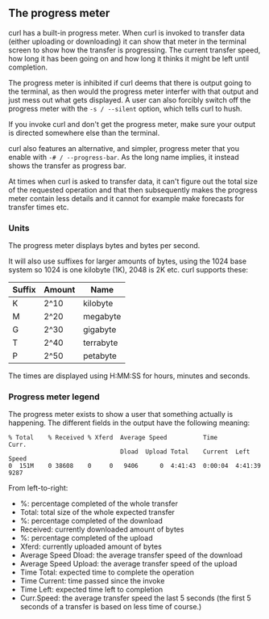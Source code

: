 ## The progress meter

curl has a built-in progress meter. When curl is invoked to transfer data
(either uploading or downloading) it can show that meter in the terminal
screen to show how the transfer is progressing. The current transfer speed,
how long it has been going on and how long it thinks it might be left until
completion.

The progress meter is inhibited if curl deems that there is output going to
the terminal, as then would the progress meter interfer with that output and
just mess out what gets displayed. A user can also forcibly switch off the
progress meter with the `-s / --silent` option, which tells curl to hush.

If you invoke curl and don't get the progress meter, make sure your output is
directed somewhere else than the terminal.

curl also features an alternative, and simpler, progress meter that you enable
with `-# / --progress-bar`. As the long name implies, it instead shows the
transfer as progress bar.

At times when curl is asked to transfer data, it can't figure out the total
size of the requested operation and that then subsequently makes the progress
meter contain less details and it cannot for example make forecasts for
transfer times etc.

### Units

The progress meter displays bytes and bytes per second.

It will also use suffixes for larger amounts of bytes, using the 1024 base
system so 1024 is one kilobyte (1K), 2048 is 2K etc. curl supports these:

| Suffix  |  Amount | Name      |
|---------|---------|-----------|
| K       | 2^10    | kilobyte  |
| M       | 2^20    | megabyte  |
| G       | 2^30    | gigabyte  |
| T       | 2^40    | terrabyte |
| P       | 2^50    | petabyte  |

The times are displayed using H:MM:SS for hours, minutes and seconds.

### Progress meter legend

The progress meter exists to show a user that something actually is
happening. The different fields in the output have the following meaning:

    % Total    % Received % Xferd  Average Speed          Time             Curr.
                                   Dload  Upload Total    Current  Left    Speed
    0  151M    0 38608    0     0   9406      0  4:41:43  0:00:04  4:41:39  9287

From left-to-right:

 - %: percentage completed of the whole transfer
 - Total: total size of the whole expected transfer
 - %: percentage completed of the download
 - Received: currently downloaded amount of bytes
 - %: percentage completed of the upload
 - Xferd: currently uploaded amount of bytes
 - Average Speed Dload: the average transfer speed of the download
 - Average Speed Upload: the average transfer speed of the upload
 - Time Total: expected time to complete the operation
 - Time Current: time passed since the invoke
 - Time Left: expected time left to completion
 - Curr.Speed: the average transfer speed the last 5 seconds (the first 5
   seconds of a transfer is based on less time of course.)
